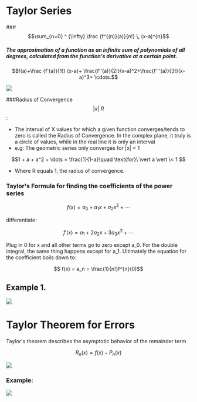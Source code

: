 # Taylor Series

###$$\sum_{n=0} ^ {\infty} \frac {f^{(n)}(a)}{n!} \, (x-a)^{n}$$


##### The approximation of a function as an infinite sum of polynomials of all degrees, calculated from the function's derivative at a certain point.


$$f(a)+\frac {f'(a)}{1!} (x-a)+ \frac{f''(a)}{2!}(x-a)^2+\frac{f'''(a)}{3!}(x-a)^3+ \cdots.$$




![](https://upload.wikimedia.org/wikipedia/commons/thumb/6/62/Exp_series.gif/220px-Exp_series.gif)


###Radius of Convergence $$ \vert x\vert \>R $$:

* The interval of X values for which a given function converges/tends to zero is called the Radius of Convergence. In the complex plane, it truly is a circle of values, while in the real line it is only an interval 
* e.g: The geometric series only converges for |x| < 1

 
$$1 + a + a^2 + \dots = \frac{1}{1-a}\quad \text{for}\  \vert a \vert \< 1 $$ 

* Where R equals 1, the radius of convergence.

### Taylor's Formula for finding the coefficients of the power series

$$ f(x) = a_0 + a_1x + a_2x^2 + \cdots$$

differentiate:

$$ f'(x)= a_1 + 2a_2x + 3a_3x^2 + \cdots $$

Plug in 0 for x and all other terms go to zero except a_0. For the double integral, the same thing happens except for a_1. Ultimately the equation for the coefficient boils down to: 

$$ f(x) = a_n = \frac{1}{n!}f^{n}(0)$$

## Example 1.


![](http://s5.postimg.org/j5s06kog7/taylor_series_prob.jpg)

# Taylor Theorem for Errors

Taylor's theorem describes the asymptotic behavior of the remainder term

$$ R_n(x) = f(x) - P_n(x) $$

![](http://s5.postimg.org/99qx6xio7/residual.jpg)

### Example:

![](http://s5.postimg.org/n4p7ped3b/residue2.png)
